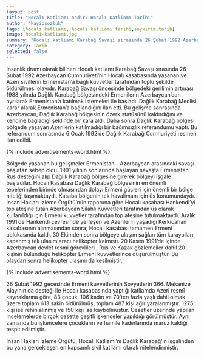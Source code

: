 ```yaml
---
layout: post
title: "Hocalı Katliamı nedir? Hocalı Katliamı Tarihi"
author: "kayipsozluk"
tags: [hocalı katliamı, hocalı katliamı tarihi,soykırım,tarih]
image: hocali-katliami.jpg
summary: "Hocalı katliamı Karabağ Savaşı sırasında 26 Şubat 1992 Azerbaycan Cumhuriyeti’nin Hocalı kasabasında yaşanan ve Azeri sivillerin Ermenistan’a bağlı kuvvetler tarafından toplu şekilde öldürülmesi olayıdır."
category: Tarih
selected: false  
---
```


İnsanlık dramı olarak bilinen Hocalı katliamı Karabağ Savaşı sırasında 26 Şubat 1992 Azerbaycan Cumhuriyeti’nin Hocalı kasabasında yaşanan ve Azeri sivillerin Ermenistan’a bağlı kuvvetler tarafından toplu şekilde öldürülmesi olayıdır. Karabağ Savaşı öncesinde bölgedeki gerilimin artması 1988 yılında Dağlık Karabağ bölgesindeki Ermenilerin Azerbaycan’dan ayrılarak Ermenistan’a katılmak istemeleri ile başladı. Dağlık Karabağ Meclisi karar alarak Ermenistan’a bağlandığını ilan etti. Bu gelişme sonrasında Azerbaycan, Dağlık Karabağ bölgesinin özerk statüsünü kaldırdığını ve kendine bağladığı şeklinde bir kara aldı. Daha sonra Dağlık Karabağ bölgesi bölgede yaşayan Azerilerin katılmadığı bir bağımsızlık referandumu yaptı. Bu referandum sonrasında 6 Ocak 1992’de Dağlık Karabağ Cumhuriyeti resmen ilan edildi.

{% include advertisements-word.html %}

Bölgede yaşanan bu gelişmeler Ermenistan - Azerbaycan arasındaki savaşı başlatan sebep oldu. 1991 yılının sonlarında başlayan savaşta Ermenistan Rus desteğini alıp Dağlık Karabağ bölgesine girerek bölgeyi işgale başladılar. Hocalı Kasabası Dağlık Karabağ bölgesinin en önemli tepelerinden birinde olmasından dolayı Ermeni güçleri için önemli bir bölge niteliği taşımaktaydı. Kasaba bölgenin tek havalimanı için üs konumundaydı. İnsan Hakları İzleme Örgütü’nün raporuna göre Hocalı kasabası Hankendi’yi top ateşine tutan Azerbaycan Silahlı Kuvvetleri tarafından üs olarak kullanıldığı için Ermeni kuvvetler tarafından top ateşine tutulmaktaydı. Aralık 1991’de Hankendi çevresinde yerleşen ve Azerilerin yaşadığı Kerkicahan kasabasının alınmasından sonra, Hocalı kasabası tamamen Ermeni ablukasında kaldı. 30 Ekimden sonra bölgeye ulaşım sağlan tüm karayolları kapanmış tek ulaşım aracı helikopter kalmıştı. 20 Kasım 1991’de içinde Azerbaycan devlet resmi görevlileri , Rus ve Kazak gözlemciler dahil 20 kişinin bulunduğu helikopter Ermeni kuvvetlerince düşürülmüştür. Bu olaydan sonra helikopter ulaşımı da kesilmiştir.

{% include advertisements-word.html %}

26 Şubat 1992 gecesinde Ermeni kuvvetlerinin Sovyetlerin 366. Mekanize Alayının da desteği ile Hocalı kasabasında yaptığı katliamda Azeri resmî kaynaklarına göre, 83 çocuk, 106 kadın ve 70’ten fazla yaşlı dahil olmak üzere toplam 613 sakin öldürülmüş, toplam 487 kişi ağır yaralanmıştır. 1275 kişi ise rehin alınmış ve 150 kişi ise kaybolmuştur. Cesetler üzerinde yapılan incelemelerde birçok cesette çeşitli işkenceler yapıldığı görülmüştür. Aynı zamanda bu işkencelere çocukların ve hamile kadınlarında maruz kaldığı tespit edilmiştir.

İnsan Hakları İzleme Örgütü, Hocalı Katliamı’nı Dağlık Karabağ’ın işgalinden bu yana gerçekleşen en kapsamlı sivil katliamı olarak nitelendirmiştir.

